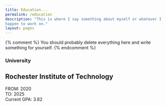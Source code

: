 ```yaml
---
title: Education...
permalink: /education
description: "This is where I say something about myself or whatever I
happen to work on."
layout: pages
---
```


{% comment %}
    You should probably delete everything here and write
    something for yourself.
{% endcomment %}  

### University #

## Rochester Institute of Technology #

FROM: 2020 <br />
TO: 2025 <br />
Current GPA: 3.82